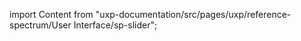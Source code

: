 
import Content from "uxp-documentation/src/pages/uxp/reference-spectrum/User Interface/sp-slider";

<Content query="product=xd"/>
